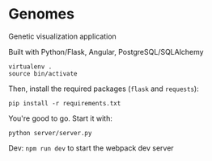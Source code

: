 # Genomes
Genetic visualization application

Built with Python/Flask, Angular, PostgreSQL/SQLAlchemy

```
virtualenv .
source bin/activate
```

Then, install the required packages (```flask``` and ```requests```):
```
pip install -r requirements.txt
```

You're good to go. Start it with:
```
python server/server.py
```

Dev:
```npm run dev``` to start the webpack dev server